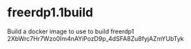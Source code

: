 # freerdp1.1build
Build a docker image to use to build freerdp1
2XbWrc7Hr7Wzo0Im4nAYiPozD9p_4dSFA8Zu8fyjAZmYUbTyk
